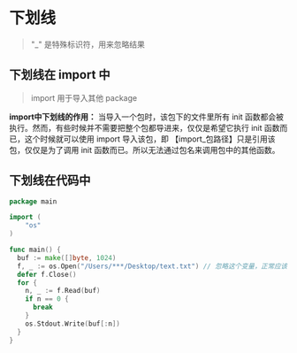 # 下划线

> "_" 是特殊标识符，用来忽略结果

## 下划线在 import 中

> import 用于导入其他 package

**import中下划线的作用：**
当导入一个包时，该包下的文件里所有 init 函数都会被执行。然而，有些时候并不需要把整个包都导进来，仅仅是希望它执行 init 函数而已，这个时候就可以使用 import 导入该包，即 【import_包路径】只是引用该包，仅仅是为了调用 init 函数而已。所以无法通过包名来调用包中的其他函数。

## 下划线在代码中
```go
package main

import (
    "os"
)

func main() {
  buf := make([]byte, 1024)
  f, _ := os.Open("/Users/***/Desktop/text.txt") // 忽略这个变量，正常应该会返回*os.File，error，这里忽略 error
  defer f.Close()
  for {
    n, _ := f.Read(buf)
    if n == 0 {
      break
    }
    os.Stdout.Write(buf[:n])
  }
}
```